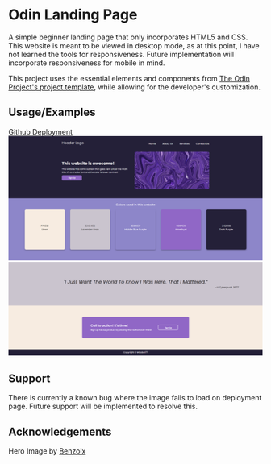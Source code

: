 
# Odin Landing Page

A simple beginner landing page that only incorporates HTML5 and CSS.
This website is meant to be viewed in desktop mode, as at this point, I have not learned
the tools for responsiveness. Future implementation will incorporate responsiveness for mobile in mind.

This project uses the essential elements and components from [The Odin Project's project template](https://cdn.statically.io/gh/TheOdinProject/curriculum/81a5d553f4073e593d23a6ab00d50eef8620796d/foundations/html_css/project/imgs/01.png), 
while allowing for the developer's customization.

## Usage/Examples

[Github Deployment](https://mcabal77.github.io/odin-landing-page/)
![](imgs/webpage-1.png)
![](imgs/webpage-2.png)

## Support

There is currently a known bug where the image fails to load on deployment page.
Future support will be implemented to resolve this. 
## Acknowledgements

 Hero Image by [Benzoix](https://www.freepik.com/author/benzoix)
 